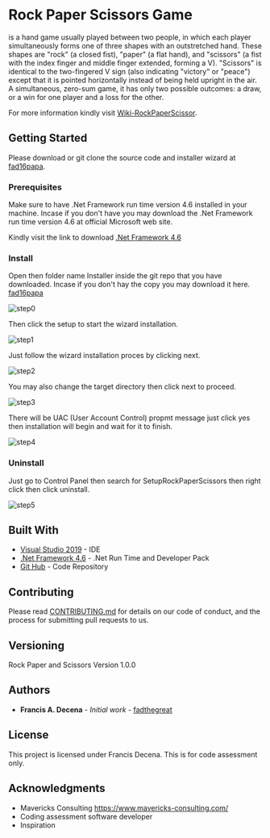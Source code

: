 # Rock Paper Scissors Game

is a hand game usually played between two people, in which each player simultaneously forms one of three shapes with an outstretched hand. These shapes are "rock" (a closed fist), "paper" (a flat hand), and "scissors" (a fist with the index finger and middle finger extended, forming a V). "Scissors" is identical to the two-fingered V sign (also indicating "victory" or "peace") except that it is pointed horizontally instead of being held upright in the air. A simultaneous, zero-sum game, it has only two possible outcomes: a draw, or a win for one player and a loss for the other.

For more information kindly visit [Wiki-RockPaperScissor](https://en.wikipedia.org/wiki/Rock_paper_scissors).

## Getting Started

Please download or git clone the source code and installer wizard at [fad16papa](https://github.com/fad16papa/RockPaperScissors).

### Prerequisites

Make sure to have .Net Framework run time version 4.6 installed in your machine. 
Incase if you don't have you may download the .Net Framework run time version 4.6 at official Microsoft web site. 

Kindly visit the link to download [.Net Framework 4.6](https://dotnet.microsoft.com/download/dotnet-framework/net46)

### Install
Open then folder name Installer inside the git repo that you have downloaded. 
Incase if you don't hay the copy you may download it here. [fad16papa](https://github.com/fad16papa/RockPaperScissors)

![step0](https://user-images.githubusercontent.com/13810195/87892588-0fe47600-ca70-11ea-89f1-54d0356ed86d.PNG)

Then click the setup to start the wizard installation.

![step1](https://user-images.githubusercontent.com/13810195/87892505-d3b11580-ca6f-11ea-9345-f855fc5b2d9b.PNG)

Just follow the wizard installation proces by clicking next.

![step2](https://user-images.githubusercontent.com/13810195/87893035-38b93b00-ca71-11ea-91f2-3ad3fb8af08e.PNG)

You may also change the target directory then click next to proceed. 

![step3](https://user-images.githubusercontent.com/13810195/87893062-51c1ec00-ca71-11ea-9f1f-68ce8da780a5.PNG)

There will be UAC (User Account Control) propmt message just click yes then installation will begin and wait for it to finish. 

![step4](https://user-images.githubusercontent.com/13810195/87893177-af563880-ca71-11ea-9f1d-402b6559760e.PNG)

### Uninstall

Just go to Control Panel then search for SetupRockPaperScissors then right click then click uninstall.

![step5](https://user-images.githubusercontent.com/13810195/87893324-24297280-ca72-11ea-9467-aadbf009fd84.PNG)

## Built With

* [Visual Studio 2019](https://visualstudio.microsoft.com/vs/) - IDE 
* [.Net Framework 4.6](https://dotnet.microsoft.com/download/dotnet-framework/net46) - .Net Run Time and Developer Pack
* [Git Hub](https://github.com/fad16papa/RockPaperScissors) - Code Repository

## Contributing

Please read [CONTRIBUTING.md](https://github.com/fad16papa/RockPaperScissors/blob/Francis/CONTRIBUTING.md) for details on our code of conduct, and the process for submitting pull requests to us.

## Versioning

Rock Paper and Scissors Version 1.0.0

## Authors

* **Francis A. Decena** - *Initial work* - [fadthegreat](https://github.com/fad16papa)

## License

This project is licensed under Francis Decena. This is for code assessment only.

## Acknowledgments

* Mavericks Consulting https://www.mavericks-consulting.com/
* Coding assessment software developer
* Inspiration
